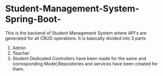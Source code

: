 # Student-Management-System-Spring-Boot-
This is the backend of Student Management System where API's are generated for all CRUD operations.
It is basically divided into 3 parts
1. Admin
2. Teacher
3. Student
Dedicated Controllers have been made for the same and corrosponding Model,Repositories and services have been created for them.

